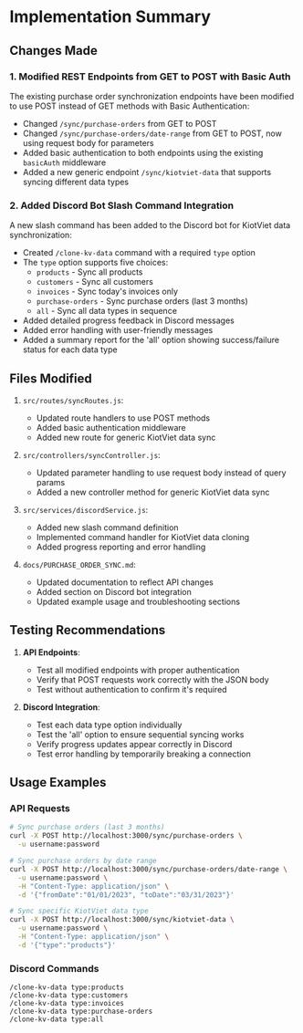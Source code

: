 # Implementation Summary

## Changes Made

### 1. Modified REST Endpoints from GET to POST with Basic Auth

The existing purchase order synchronization endpoints have been modified to use POST instead of GET methods with Basic Authentication:

- Changed `/sync/purchase-orders` from GET to POST
- Changed `/sync/purchase-orders/date-range` from GET to POST, now using request body for parameters
- Added basic authentication to both endpoints using the existing `basicAuth` middleware
- Added a new generic endpoint `/sync/kiotviet-data` that supports syncing different data types

### 2. Added Discord Bot Slash Command Integration

A new slash command has been added to the Discord bot for KiotViet data synchronization:

- Created `/clone-kv-data` command with a required `type` option
- The `type` option supports five choices:
  - `products` - Sync all products
  - `customers` - Sync all customers
  - `invoices` - Sync today's invoices only
  - `purchase-orders` - Sync purchase orders (last 3 months)
  - `all` - Sync all data types in sequence
- Added detailed progress feedback in Discord messages
- Added error handling with user-friendly messages
- Added a summary report for the 'all' option showing success/failure status for each data type

## Files Modified

1. `src/routes/syncRoutes.js`:
   - Updated route handlers to use POST methods
   - Added basic authentication middleware
   - Added new route for generic KiotViet data sync

2. `src/controllers/syncController.js`:
   - Updated parameter handling to use request body instead of query params
   - Added a new controller method for generic KiotViet data sync

3. `src/services/discordService.js`:
   - Added new slash command definition
   - Implemented command handler for KiotViet data cloning
   - Added progress reporting and error handling

4. `docs/PURCHASE_ORDER_SYNC.md`:
   - Updated documentation to reflect API changes
   - Added section on Discord bot integration
   - Updated example usage and troubleshooting sections

## Testing Recommendations

1. **API Endpoints**:
   - Test all modified endpoints with proper authentication
   - Verify that POST requests work correctly with the JSON body
   - Test without authentication to confirm it's required

2. **Discord Integration**:
   - Test each data type option individually
   - Test the 'all' option to ensure sequential syncing works
   - Verify progress updates appear correctly in Discord
   - Test error handling by temporarily breaking a connection

## Usage Examples

### API Requests

```bash
# Sync purchase orders (last 3 months)
curl -X POST http://localhost:3000/sync/purchase-orders \
  -u username:password

# Sync purchase orders by date range
curl -X POST http://localhost:3000/sync/purchase-orders/date-range \
  -u username:password \
  -H "Content-Type: application/json" \
  -d '{"fromDate":"01/01/2023", "toDate":"03/31/2023"}'

# Sync specific KiotViet data type
curl -X POST http://localhost:3000/sync/kiotviet-data \
  -u username:password \
  -H "Content-Type: application/json" \
  -d '{"type":"products"}'
```

### Discord Commands

```
/clone-kv-data type:products
/clone-kv-data type:customers
/clone-kv-data type:invoices
/clone-kv-data type:purchase-orders
/clone-kv-data type:all
``` 
